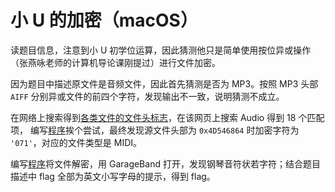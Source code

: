 # 小 U 的加密（macOS）

读题目信息，注意到小 U 初学位运算，因此猜测他只是简单使用按位异或操作（张燕咏老师的计算机导论课刚提过）进行文件加密。

因为题目中描述原文件是音频文件，因此首先猜测是否为 MP3。按照 MP3 头部 `AIFF` 分别异或文件的前四个字符，发现输出不一致，说明猜测不成立。

在网络上搜索得到[各类文件的文件头标志](https://www.jianshu.com/p/bafaae9c3cf5)，在该网页上搜索 Audio 得到 18 个匹配项， 编写[程序](check.c)挨个尝试，最终发现源文件头部为 `0x4D546864` 时加密字符为 `'071'`，对应的文件类型是 MIDI。

编写[程序](decode.c)将文件解密，用 GarageBand 打开，发现钢琴音符状若字符；结合题目描述中 flag 全部为英文小写字母的提示，得到 flag。